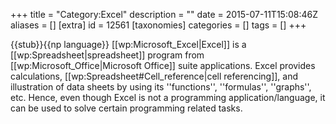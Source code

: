 +++
title = "Category:Excel"
description = ""
date = 2015-07-11T15:08:46Z
aliases = []
[extra]
id = 12561
[taxonomies]
categories = []
tags = []
+++

{{stub}}{{np language}}
[[wp:Microsoft_Excel|Excel]] is a [[wp:Spreadsheet|spreadsheet]] program from [[wp:Microsoft_Office|Microsoft Office]] suite applications. Excel provides calculations, [[wp:Spreadsheet#Cell_reference|cell referencing]], and illustration of data sheets by using its ''functions'', ''formulas'', ''graphs'', etc. Hence, even though Excel is not a programming application/language, it can be used to solve certain programming related tasks.
